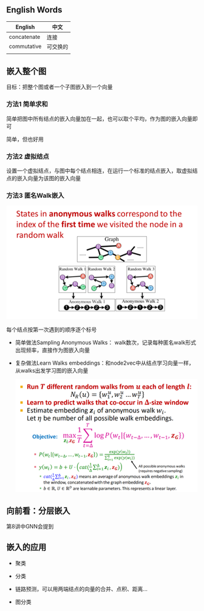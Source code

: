 ## English Words

| English     | 中文     |
| ----------- | -------- |
| concatenate | 连接     |
| commutative | 可交换的 |
|             |          |

## 嵌入整个图

目标：把整个图或者一个子图嵌入到一个向量

### 方法1 简单求和

简单把图中所有结点的嵌入向量加在一起，也可以取个平均，作为图的嵌入向量即可

简单，但也好用

### 方法2 虚拟结点

设置一个虚拟结点，与图中每个结点相连，在运行一个标准的结点嵌入，取虚拟结点的嵌入向量为该图的嵌入向量

### 方法3 匿名Walk嵌入

<img src="..\pics\random_walk_embeddings.png" alt="image-20220106002621839" style="zoom:50%;" />

每个结点按第一次遇到的顺序逐个标号

- 简单做法Sampling Anonymous Walks： walk数次，记录每种匿名walk形式出现频率，直接作为图嵌入向量

- 复杂做法Learn Walks embeddings：和node2vec中从结点学习向量一样，从walks出发学习图的嵌入向量

  <img src="..\pics\Learn_walk_embeddings.png" alt="image-20220106003156854" style="zoom:50%;" />

## 向前看：分层嵌入

第8讲中GNN会提到

## 嵌入的应用

- 聚类
- 分类
- 链路预测，可以用两端结点的向量的合并、点积、距离...

- 图分类